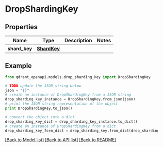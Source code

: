 # DropShardingKey


## Properties
Name | Type | Description | Notes
------------ | ------------- | ------------- | -------------
**shard_key** | [**ShardKey**](ShardKey.md) |  | 

## Example

```python
from qdrant_openapi.models.drop_sharding_key import DropShardingKey

# TODO update the JSON string below
json = "{}"
# create an instance of DropShardingKey from a JSON string
drop_sharding_key_instance = DropShardingKey.from_json(json)
# print the JSON string representation of the object
print DropShardingKey.to_json()

# convert the object into a dict
drop_sharding_key_dict = drop_sharding_key_instance.to_dict()
# create an instance of DropShardingKey from a dict
drop_sharding_key_form_dict = drop_sharding_key.from_dict(drop_sharding_key_dict)
```
[[Back to Model list]](../README.md#documentation-for-models) [[Back to API list]](../README.md#documentation-for-api-endpoints) [[Back to README]](../README.md)


